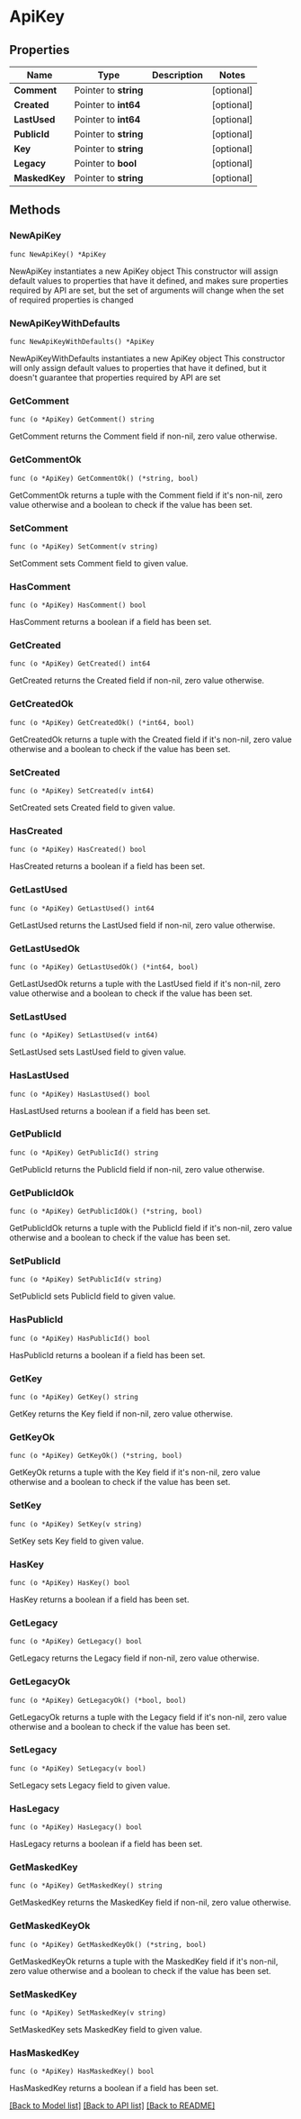 # ApiKey

## Properties

Name | Type | Description | Notes
------------ | ------------- | ------------- | -------------
**Comment** | Pointer to **string** |  | [optional] 
**Created** | Pointer to **int64** |  | [optional] 
**LastUsed** | Pointer to **int64** |  | [optional] 
**PublicId** | Pointer to **string** |  | [optional] 
**Key** | Pointer to **string** |  | [optional] 
**Legacy** | Pointer to **bool** |  | [optional] 
**MaskedKey** | Pointer to **string** |  | [optional] 

## Methods

### NewApiKey

`func NewApiKey() *ApiKey`

NewApiKey instantiates a new ApiKey object
This constructor will assign default values to properties that have it defined,
and makes sure properties required by API are set, but the set of arguments
will change when the set of required properties is changed

### NewApiKeyWithDefaults

`func NewApiKeyWithDefaults() *ApiKey`

NewApiKeyWithDefaults instantiates a new ApiKey object
This constructor will only assign default values to properties that have it defined,
but it doesn't guarantee that properties required by API are set

### GetComment

`func (o *ApiKey) GetComment() string`

GetComment returns the Comment field if non-nil, zero value otherwise.

### GetCommentOk

`func (o *ApiKey) GetCommentOk() (*string, bool)`

GetCommentOk returns a tuple with the Comment field if it's non-nil, zero value otherwise
and a boolean to check if the value has been set.

### SetComment

`func (o *ApiKey) SetComment(v string)`

SetComment sets Comment field to given value.

### HasComment

`func (o *ApiKey) HasComment() bool`

HasComment returns a boolean if a field has been set.

### GetCreated

`func (o *ApiKey) GetCreated() int64`

GetCreated returns the Created field if non-nil, zero value otherwise.

### GetCreatedOk

`func (o *ApiKey) GetCreatedOk() (*int64, bool)`

GetCreatedOk returns a tuple with the Created field if it's non-nil, zero value otherwise
and a boolean to check if the value has been set.

### SetCreated

`func (o *ApiKey) SetCreated(v int64)`

SetCreated sets Created field to given value.

### HasCreated

`func (o *ApiKey) HasCreated() bool`

HasCreated returns a boolean if a field has been set.

### GetLastUsed

`func (o *ApiKey) GetLastUsed() int64`

GetLastUsed returns the LastUsed field if non-nil, zero value otherwise.

### GetLastUsedOk

`func (o *ApiKey) GetLastUsedOk() (*int64, bool)`

GetLastUsedOk returns a tuple with the LastUsed field if it's non-nil, zero value otherwise
and a boolean to check if the value has been set.

### SetLastUsed

`func (o *ApiKey) SetLastUsed(v int64)`

SetLastUsed sets LastUsed field to given value.

### HasLastUsed

`func (o *ApiKey) HasLastUsed() bool`

HasLastUsed returns a boolean if a field has been set.

### GetPublicId

`func (o *ApiKey) GetPublicId() string`

GetPublicId returns the PublicId field if non-nil, zero value otherwise.

### GetPublicIdOk

`func (o *ApiKey) GetPublicIdOk() (*string, bool)`

GetPublicIdOk returns a tuple with the PublicId field if it's non-nil, zero value otherwise
and a boolean to check if the value has been set.

### SetPublicId

`func (o *ApiKey) SetPublicId(v string)`

SetPublicId sets PublicId field to given value.

### HasPublicId

`func (o *ApiKey) HasPublicId() bool`

HasPublicId returns a boolean if a field has been set.

### GetKey

`func (o *ApiKey) GetKey() string`

GetKey returns the Key field if non-nil, zero value otherwise.

### GetKeyOk

`func (o *ApiKey) GetKeyOk() (*string, bool)`

GetKeyOk returns a tuple with the Key field if it's non-nil, zero value otherwise
and a boolean to check if the value has been set.

### SetKey

`func (o *ApiKey) SetKey(v string)`

SetKey sets Key field to given value.

### HasKey

`func (o *ApiKey) HasKey() bool`

HasKey returns a boolean if a field has been set.

### GetLegacy

`func (o *ApiKey) GetLegacy() bool`

GetLegacy returns the Legacy field if non-nil, zero value otherwise.

### GetLegacyOk

`func (o *ApiKey) GetLegacyOk() (*bool, bool)`

GetLegacyOk returns a tuple with the Legacy field if it's non-nil, zero value otherwise
and a boolean to check if the value has been set.

### SetLegacy

`func (o *ApiKey) SetLegacy(v bool)`

SetLegacy sets Legacy field to given value.

### HasLegacy

`func (o *ApiKey) HasLegacy() bool`

HasLegacy returns a boolean if a field has been set.

### GetMaskedKey

`func (o *ApiKey) GetMaskedKey() string`

GetMaskedKey returns the MaskedKey field if non-nil, zero value otherwise.

### GetMaskedKeyOk

`func (o *ApiKey) GetMaskedKeyOk() (*string, bool)`

GetMaskedKeyOk returns a tuple with the MaskedKey field if it's non-nil, zero value otherwise
and a boolean to check if the value has been set.

### SetMaskedKey

`func (o *ApiKey) SetMaskedKey(v string)`

SetMaskedKey sets MaskedKey field to given value.

### HasMaskedKey

`func (o *ApiKey) HasMaskedKey() bool`

HasMaskedKey returns a boolean if a field has been set.


[[Back to Model list]](../README.md#documentation-for-models) [[Back to API list]](../README.md#documentation-for-api-endpoints) [[Back to README]](../README.md)


